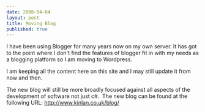 ```yaml
---
date: 2008-04-04
layout: post
title: Moving Blog
published: true
---
```

<p>I have been using Blogger for many years now on my own server. It has got to the point where I don't find the features of blogger fit in with my needs as a blogging platform so I am moving to Wordpress.</p> <p>I am keeping all the content here on this site and I may still update it from now and then.</p> <p>The new blog will still be more broadly focused against all aspects of the development of software not just c#.  The new blog can be found at the following URL: <a href="http://www.kinlan.co.uk/blog/">http://www.kinlan.co.uk/blog/</a></p>  <div class="blogger-post-footer"><img class="posterous_download_image" src="https://blogger.googleusercontent.com/tracker/8109338-392238863958976180?l=www.kinlan.co.uk%2Findex.html" height="1" alt="" width="1" /></div>

